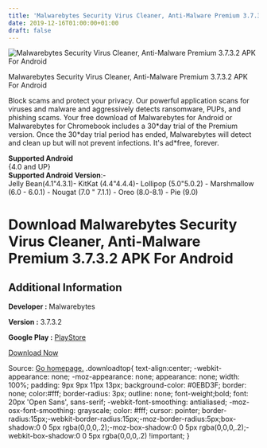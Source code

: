 ```yaml
---
title: 'Malwarebytes Security Virus Cleaner, Anti-Malware Premium 3.7.3.2 APK For Android'
date: 2019-12-16T01:00:00+01:00
draft: false
---
```


![Malwarebytes Security Virus Cleaner, Anti-Malware Premium 3.7.3.2 APK For Android](https://i1.wp.com/apkhome.net/wp-content/uploads/2019/12/Malwarebytes-Security-Virus-Cleaner-Anti-Malware-Premium-3.7.3.2.png "Malwarebytes Security Virus Cleaner, Anti-Malware Premium 3.7.3.2 APK For Android")

  

Malwarebytes Security Virus Cleaner, Anti-Malware Premium 3.7.3.2 APK For Android

Block scams and protect your privacy. Our powerful application scans for viruses and malware and aggressively detects ransomware, PUPs, and phishing scams. Your free download of Malwarebytes for Android or Malwarebytes for Chromebook includes a 30\*day trial of the Premium version. Once the 30\*day trial period has ended, Malwarebytes will detect and clean up but will not prevent infections. It's ad\*free, forever.

**Supported Android**  
{4.0 and UP}  
**Supported Android Version**:-  
Jelly Bean(4.1"4.3.1)- KitKat (4.4"4.4.4)- Lollipop (5.0"5.0.2) - Marshmallow (6.0 - 6.0.1) - Nougat (7.0 " 7.1.1) - Oreo (8.0-8.1) - Pie (9.0)

Download Malwarebytes Security Virus Cleaner, Anti-Malware Premium 3.7.3.2 APK For Android
==========================================================================================

Additional Information
----------------------

**Developer :** Malwarebytes

**Version :** 3.7.3.2

**Google Play :** [PlayStore](https://play.google.com/store/apps/details?id=org.malwarebytes.antimalware)

  

[Download Now](https://store4app.co/post/malwarebytes-security-virus-cleaner-anti-malware-premium-3-7-3-2-apk-for-android_1576433672)

  
Source: [Go homepage.](https://store4app.co/post/malwarebytes-security-virus-cleaner-anti-malware-premium-3-7-3-2-apk-for-android_1576433672) .downloadtop{ text-align:center; -webkit-appearance: none; -moz-appearance: none; appearance: none; width: 100%; padding: 9px 9px 11px 13px; background-color: #0EBD3F; border: none; color:#fff; border-radius: 3px; outline: none; font-weight;bold; font: 20px 'Open Sans', sans-serif; -webkit-font-smoothing: antialiased; -moz-osx-font-smoothing: grayscale; color: #fff; cursor: pointer; border-radius:15px;-webkit-border-radius:15px;-moz-border-radius:5px;box-shadow:0 0 5px rgba(0,0,0,.2);-moz-box-shadow:0 0 5px rgba(0,0,0,.2);-webkit-box-shadow:0 0 5px rgba(0,0,0,.2) !important; }
